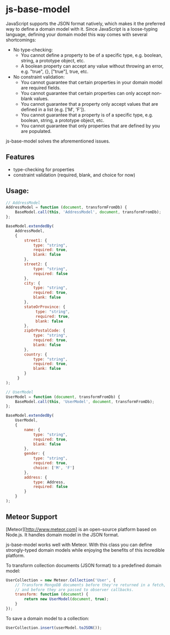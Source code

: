 # js-base-model

JavaScript supports the JSON format natively, which makes it the preferred way to define a domain model with it. Since JavaScript is a loose-typing language, defining your domain model this way comes with several shortcomings:

 - No type-checking:
    - You cannot define a property to be of a specific type, e.g. boolean, string, a prototype object, etc.
    - A boolean property can accept any value without throwing an error, e.g. "true", {}, ["true"], true, etc.
 - No constraint validation:
    - You cannot guarantee that certain properties in your domain model are required fields.
    - You cannot guarantee that certain properties can only accept non-blank values.
    - You cannot guarantee that a property only accept values that are defined in a list (e.g. ['M', 'F']).
    - You cannot guarantee that a property is of a specific type, e.g. boolean, string, a prototype object, etc.
    - You cannot guarantee that only properties that are defined by you are populated.

js-base-model solves the aforementioned issues.

## Features
 - type-checking for properties
 - constraint validation (required, blank, and choice for now)

## Usage:
```javascript
// AddressModel
AddressModel = function (document, transformFromDb) {
    BaseModel.call(this, 'AddressModel', document, transformFromDb);
};

BaseModel.extendedBy(
    AddressModel,
    {
        street1: {
            type: "string",
            required: true,
            blank: false
        },
        street2: {
            type: "string",
            required: false
        },
        city: {
            type: "string",
            required: true,
            blank: false
        },
        stateOrProvince: {
             type: "string",
             required: true,
             blank: false
        },
        zipOrPostalCode: {
            type: "string",
            required: true,
            blank: false
        },
        country: {
            type: "string",
            required: true,
            blank: false
        }
     }
);

// UserModel
UserModel = function (document, transformFromDb) {
    BaseModel.call(this, 'UserModel', document, transformFromDb);
};

BaseModel.extendedBy(
    UserModel,
    {
        name: {
            type: "string",
            required: true,
            blank: false
        },
        gender: {
            type: "string",
            required: true,
            choice: ['M', 'F']
        },
        address: {
            type: Address,
            required: false
        }
    }
);
```

## Meteor Support
[Meteor][http://www.meteor.com] is an open-source platform based on Node.js. It handles domain model in the JSON format.

js-base-model works well with Meteor. With this class you can define strongly-typed domain models while enjoying the benefits of this incredible platform.

To transform collection documents (JSON format) to a predefined domain model:
```javascript
UserCollection = new Meteor.Collection('User', {
    // Transform MongoDB documents before they're returned in a fetch, findOne or find call,
    // and before they are passed to observer callbacks.
    transform: function (document) {
        return new UserModel(document, true);
    }
});

```

To save a domain model to a collection:
```javascript
UserCollection.insert(userModel.toJSON());
```
